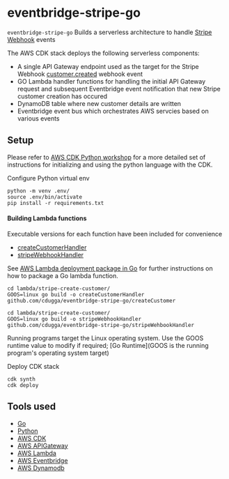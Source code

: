
# eventbridge-stripe-go 

`eventbridge-stripe-go` Builds a serverless architecture to handle [Stripe Webhook](https://stripe.com/docs/api/webhook_endpoints) events 

The AWS CDK stack deploys the following serverless components:
* A single API Gateway endpoint used as the target for the Stripe Webhook [customer.created](https://stripe.com/docs/api/events/types#event_types-customer.created) webhook event
* GO Lambda handler functions for handling the initial API Gateway request and subsequent Eventbridge event notification that new Stripe customer creation has occured
* DynamoDB table where new customer details are written
* Eventbridge event bus which orchestrates AWS servcies based on various events


## Setup 

Please refer to [AWS CDK Python workshop](https://cdkworkshop.com/30-python/20-create-project/200-virtualenv.html) for a more detailed set of instructions for initializing and using the python language with the CDK.  

Configure Python virtual env
```
python -m venv .env/
source .env/bin/activate
pip install -r requirements.txt
```

#### Building Lambda functions

Executable versions for each function have been included for convenience 
* [createCustomerHandler](https://github.com/cdugga/eventbridge-stripe-go/tree/master/lambda/stripe-create-customer)
* [stripeWebhookHandler](https://github.com/cdugga/eventbridge-stripe-go/tree/master/lambda/stripe-webhook-handler)

See [AWS Lambda deployment package in Go](https://docs.aws.amazon.com/lambda/latest/dg/golang-package.html) for further instructions on how to package a Go lambda function. 

```
cd lambda/stripe-create-customer/
GOOS=linux go build -o createCustomerHandler github.com/cdugga/eventbridge-stripe-go/createCustomer

cd lambda/stripe-create-customer/
GOOS=linux go build -o stripeWebhookHandler github.com/cdugga/eventbridge-stripe-go/stripeWehbookHandler
```
Running programs target the Linux operating system. Use the GOOS runtime value to modify if required; [Go Runtime](GOOS is the running program's operating system target)

Deploy CDK stack
```
cdk synth
cdk deploy
```

## Tools used
* [Go](https://golang.org/)
* [Python](https://www.python.org/)
* [AWS CDK](https://github.com/aws/aws-cdk)
* [AWS APIGateway](https://aws.amazon.com/api-gateway/)
* [AWS Lambda](https://aws.amazon.com/lambda/)
* [AWS Eventbridge](https://aws.amazon.com/eventbridge/)
* [AWS Dynamodb](https://aws.amazon.com/dynamodb/)
